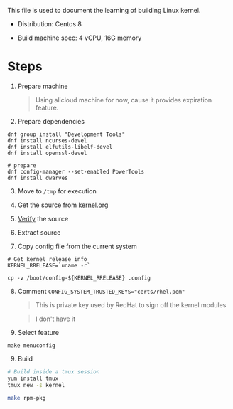 This file is used to document the learning of building Linux kernel.


- Distribution: Centos 8

- Build machine spec: 4 vCPU, 16G memory

# Steps

1. Prepare machine

    > Using alicloud machine for now, cause it provides expiration feature.

2. Prepare dependencies

```
dnf group install "Development Tools"
dnf install ncurses-devel
dnf install elfutils-libelf-devel
dnf install openssl-devel

# prepare 
dnf config-manager --set-enabled PowerTools
dnf install dwarves
```


3. Move to `/tmp` for execution

4. Get the source from [kernel.org](https://www.kernel.org/)

5. [Verify](https://www.kernel.org/category/signatures.html) the source

6. Extract source

7. Copy config file from the current system

```
# Get kernel release info
KERNEL_RRELEASE=`uname -r`

cp -v /boot/config-${KERNEL_RRELEASE} .config
```

8. Comment `CONFIG_SYSTEM_TRUSTED_KEYS="certs/rhel.pem"`

    > This is private key used by RedHat to sign off the kernel modules

    > I don't have it

9. Select feature 

```
make menuconfig
```



9. Build

``` bash
# Build inside a tmux session
yum install tmux
tmux new -s kernel

make rpm-pkg
```

